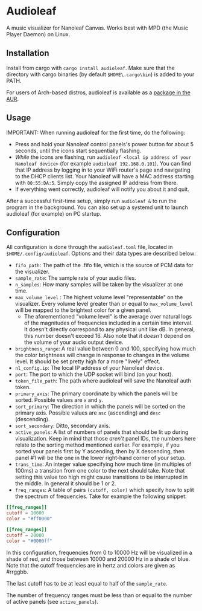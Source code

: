 # Audioleaf

A music visualizer for Nanoleaf Canvas. Works best with MPD (the Music Player Daemon) on Linux.

## Installation

Install from cargo with `cargo install audioleaf`. Make sure that the directory with cargo binaries (by default `$HOME\.cargo\bin`) is added to your PATH.

For users of Arch-based distros, audioleaf is available as a [package in the AUR](https://aur.archlinux.org/packages/audioleaf).

## Usage

>
IMPORTANT: When running audioleaf for the first time, do the following:
* Press and hold your Nanoleaf control panels's power button for about 5 seconds, until the icons start sequentially flashing.
* *While* the icons are flashing, run `audioleaf <local ip address of your Nanoleaf device>` (for example `audioleaf 192.168.0.101`). You can find that IP address by logging in to your WiFi router's page and navigating to the DHCP clients list. Your Nanoleaf will have a MAC address starting with `00:55:DA:5`. Simply copy the assigned IP address from there.
* If everything went correctly, audioleaf will notify you about it and quit.

After a successful first-time setup, simply run `audioleaf &` to run the program in the background. You can also set up a systemd unit to launch audioleaf (for example) on PC startup.

## Configuration
All configuration is done through the `audioleaf.toml` file, located in `$HOME/.config/audioleaf`. Options and their data types are described below:

* `fifo_path`: The path of the .fifo file, which is the source of PCM data for the visualizer.
* `sample_rate`: The sample rate of your audio files.
* `n_samples`: How many samples will be taken by the visualizer at one time.
* `max_volume_level` : The highest volume level "representable" on the visualizer. Every volume level greater than or equal to `max_volume_level` will be mapped to the brightest color for a given panel.
    * The aforementioned "volume level" is the average over natural logs of the magnitudes of frequencies included in a certain time interval. It doesn't directly correspond to any physical unit like dB. In general, this number doesn't exceed 16. Also note that it *doesn't* depend on the volume of your audio output device. 
* `brightness_range`: A real value between 0 and 100, specifying how much the color brightness will change in response to changes in the volume level. It should be set pretty high for a more "lively" effect.
* `nl_config.ip`: The local IP address of your Nanoleaf device.
* `port`: The port to which the UDP socket will bind (on your host).
* `token_file_path`: The path where audioleaf will save the Nanoleaf auth token.
* `primary_axis`: The primary coordinate by which the panels will be sorted. Possible values are `x` and `y`.
* `sort_primary`: The direction in which the panels will be sorted on the primary axis. Possible values are `asc` (ascending) and `desc` (descending).
* `sort_secondary`: Ditto, secondary axis.
* `active_panels`: A list of numbers of panels that should be lit up during visualization. Keep in mind that those *aren't* panel IDs, the numbers here relate to the sorting method mentioned earlier. For example, if you sorted your panels first by Y ascending, then by X descending, then panel #1 will be the one in the lower right-hand corner of your setup.
* `trans_time`: An integer value specifying how much time (in multiples of 100ms) a transition from one color to the next should take. Note that setting this value too high might cause transitions to be interrupted in the middle. In general it should be 1 or 2. 
* `freq_ranges`: A table of pairs `(cutoff, color)` which specify how to split the spectrum of frequencies. Take for example the following snippet:
```toml
[[freq_ranges]]
cutoff = 10000
color = "#ff0000"

[[freq_ranges]]
cutoff = 20000
color = "#0000ff"
```

In this configuration, frequencies from 0 to 10000 Hz will be visualized in a shade of red, and those between 10000 and 20000 Hz in a shade of blue. Note that the cutoff frequencies are in hertz and colors are given as #rrggbb.

The last cutoff has to be at least equal to half of the `sample_rate`. 

The number of frequency ranges must be less than or equal to the number of active panels (see `active_panels`).

